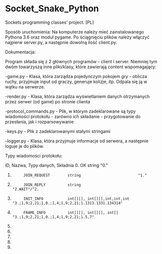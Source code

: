 # Socket_Snake_Python
Sockets programming classes' project.
[PL]

Sposób uruchomienia:
	Na komputerze należy mieć zainstalowanego Pythona 3.6 oraz moduł pygame. Po ściągnięciu plików należy włączyć
najpierw server.py, a następnie dowolną ilość client.py.


Dokumentacja:

Program składa się z 2 głównych programów - client i server.
Niemniej tym dwóm towarzyszą inne pliki/klasy, które zawierają content wspomagający:

-game.py - Klasa, która zarządza pojedynczym pokojem gry - oblicza ruchy, przyjmuje input od graczy, generuje kolizje, itp. Odpala się ją w wątku na serwerze.

-render.py - Klasa, która zarządza wyświetlaniem danych otrzymanych przez serwer (od game) po stronie clienta

-protocol_commands.py - Plik, w którym zadeklarowane są typy wiadomości protokołu - zarówno ich składanie - przygotowanie do przesłania, jak i rozparsowywanie

-keys.py - Plik z zadeklarowanymi stałymi stringami

-logger.py - Klasa, która przyjmuje informacje od serwera, a następnie loguje je do plików.

Typy wiadomości protokołu:

ID, 		Nazwa, 				Typy danych, 					Składnia
0.			OK					string 							"0."
1.			JOIN_REQUEST		string							"1."
2.			JOIN_REPLY			string							"2.WAIT"/"2.
3.			INIT_INFO			int[][], int[][],int,int,int	"3.;1,9;2,21;1,0.;1,4;1,9;2,21;1.1313.1331.134314"
4.			FRAME_INFO			int[][], int[][], int[]			"3.;1,9;2,21;1,0.;1,4;1,9;2,21;1.5,7"
5.
6.
7.
8.
9.


